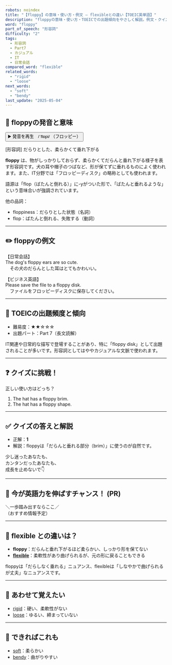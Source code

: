 ```yaml
---
robots: noindex
title: "【floppy】の意味・使い方・例文 ― flexibleとの違い【TOEIC英単語】"
description: "floppyの意味・使い方・TOEICでの出題傾向をやさしく解説。例文・クイズ付きでflexibleとの違いもわかりやすく学べます。"
word: "floppy"
part_of_speech: "形容詞"
difficulty: "2"
tags:
  - 形容詞
  - Part7
  - カジュアル
  - IT
  - 日常会話
compared_word: "flexible"
related_words:
  - "rigid"
  - "loose"
next_words:
  - "soft"
  - "bendy"
last_update: "2025-05-04"
---
```


## 🔰 floppyの発音と意味

<button class="play-audio" onclick="playTTS('floppy')">
  <span class="play-audio-main">
    ▶️ 発音を再生　/ˈflɒpi/
  </span>
  <span class="play-audio-sub">
    （フロッピー）
  </span>
</button>

[形容詞] だらりとした、柔らかくて垂れ下がる

**floppy** は、物がしっかりしておらず、柔らかくてだらんと垂れ下がる様子を表す形容詞です。犬の耳や帽子のつばなど、形が保てずに垂れるものによく使われます。また、IT分野では「フロッピーディスク」の略称としても使われます。

語源は「flop（ばたんと倒れる）」に-yがついた形で、「ばたんと垂れるような」という意味合いが強調されています。

他の品詞：  
- floppiness：だらりとした状態（名詞）
- flop：ばたんと倒れる、失敗する（動詞）

---

## ✏️ floppyの例文

【日常会話】  
The dog's floppy ears are so cute.  
　その犬のだらんとした耳はとてもかわいい。

【ビジネス英語】  
Please save the file to a floppy disk.  
　ファイルをフロッピーディスクに保存してください。

---

## 🎯 TOEICの出題頻度と傾向

- 難易度：★★☆☆☆
- 出題パート：Part 7（長文読解）

IT関連や日常的な描写で登場することがあり、特に「floppy disk」として出題されることが多いです。形容詞としてはややカジュアルな文脈で使われます。

---

## ❓ クイズに挑戦！

正しい使い方はどっち？

1. The hat has a floppy brim.  
2. The hat has a floppy shape.

---

## ✅ クイズの答えと解説

- 正解：**1**
- 解説：floppyは「だらんと垂れる部分（brim）」に使うのが自然です。

少し迷ったあなたも、  
カンタンだったあなたも、  
成長を止めないで👇️

---

## 🚀 今が英語力を伸ばすチャンス！ (PR)

<div class="info-center">
＼一歩踏み出すならここ／<br>  
（おすすめ情報予定）
</div>

---

## 🤔  flexible との違いは？

- **floppy**：だらんと垂れ下がるほど柔らかい、しっかり形を保てない
- **[flexible](/flexible)**：柔軟性があり曲げられるが、元の形に戻ることもできる

floppyは「だらしなく垂れる」ニュアンス、flexibleは「しなやかで曲げられるが丈夫」なニュアンスです。

---

## 🧩 あわせて覚えたい

- [rigid](/rigid)：硬い、柔軟性がない
- [loose](/loose)：ゆるい、締まっていない

---

## 📖 できればこれも

- [soft](/soft)：柔らかい
- [bendy](/bendy)：曲がりやすい

<!-- cvid: aid22_bid20 -->
